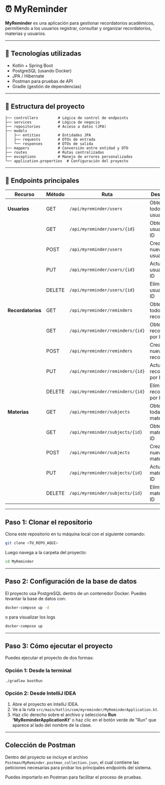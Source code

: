 # ⏰ MyReminder

**MyReminder** es una aplicación para gestionar recordatorios académicos, permitiendo a los usuarios registrar, consultar y organizar recordatorios, materias y usuarios.

---

## 🚀 Tecnologías utilizadas

- Kotlin + Spring Boot
- PostgreSQL (usando Docker)
- JPA / Hibernate
- Postman para pruebas de API
- Gradle (gestión de dependencias)

---

## 📁 Estructura del proyecto

```
├── controllers         # Lógica de control de endpoints
├── services            # Lógica de negocio
├── repositories        # Acceso a datos (JPA)
├── models
│   ├── entities        # Entidades JPA
│   ├── requests        # DTOs de entrada
│   └── responses       # DTOs de salida
├── mappers             # Conversión entre entidad y DTO
├── routes              # Rutas centralizadas
├── exceptions          # Manejo de errores personalizados
└── application.properties  # Configuración del proyecto
```

---

## 🧪 Endpoints principales

| Recurso        | Método  | Ruta                                         | Descripción                           |
|--------------- |---------|----------------------------------------------|---------------------------------------|
| **Usuarios**   | GET     | `/api/myreminder/users`                      | Obtener todos los usuarios            |
|                | GET     | `/api/myreminder/users/{id}`                 | Obtener un usuario por ID             |
|                | POST    | `/api/myreminder/users`                      | Crear un nuevo usuario                |
|                | PUT     | `/api/myreminder/users/{id}`                 | Actualizar usuario por ID             |
|                | DELETE  | `/api/myreminder/users/{id}`                 | Eliminar usuario por ID               |
| **Recordatorios**| GET   | `/api/myreminder/reminders`                  | Obtener todos los recordatorios       |
|                | GET     | `/api/myreminder/reminders/{id}`             | Obtener un recordatorio por ID        |
|                | POST    | `/api/myreminder/reminders`                  | Crear un nuevo recordatorio           |
|                | PUT     | `/api/myreminder/reminders/{id}`             | Actualizar recordatorio por ID        |
|                | DELETE  | `/api/myreminder/reminders/{id}`             | Eliminar recordatorio por ID          |
| **Materias**   | GET     | `/api/myreminder/subjects`                   | Obtener todas las materias            |
|                | GET     | `/api/myreminder/subjects/{id}`              | Obtener una materia por ID            |
|                | POST    | `/api/myreminder/subjects`                   | Crear una nueva materia               |
|                | PUT     | `/api/myreminder/subjects/{id}`              | Actualizar materia por ID             |
|                | DELETE  | `/api/myreminder/subjects/{id}`              | Eliminar materia por ID               |

---

## Paso 1: Clonar el repositorio

Clona este repositorio en tu máquina local con el siguiente comando:

```bash
git clone <TU_REPO_AQUI>
```

Luego navega a la carpeta del proyecto:

```bash
cd MyReminder
```

---

## Paso 2: Configuración de la base de datos

El proyecto usa PostgreSQL dentro de un contenedor Docker. Puedes levantar la base de datos con:

```bash
docker-compose up -d
```

o para visualizar los logs

```bash
docker-compose up
```

---

## Paso 3: Cómo ejecutar el proyecto

Puedes ejecutar el proyecto de dos formas:

### Opción 1: Desde la terminal

```bash
./gradlew bootRun
```

### Opción 2: Desde IntelliJ IDEA

1. Abre el proyecto en IntelliJ IDEA.
2. Ve a la ruta `src/main/kotlin/com/myreminder/MyReminderApplication.kt`.
3. Haz clic derecho sobre el archivo y selecciona **Run 'MyReminderApplicationKt'** o haz clic en el botón verde de "Run" que aparece al lado del nombre de la clase.

---

## Colección de Postman

Dentro del proyecto se incluye el archivo `Postman/MyReminder.postman_collection.json`, el cual contiene las peticiones necesarias para probar los principales endpoints del sistema.

Puedes importarlo en Postman para facilitar el proceso de pruebas.


